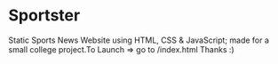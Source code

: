 # Sportster
Static Sports News Website using HTML, CSS &amp; JavaScript; made for a small college project.To Launch => go to /index.html Thanks :)
